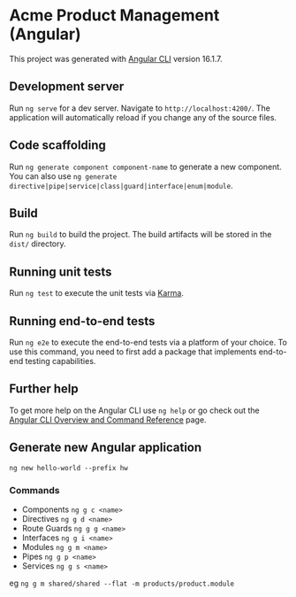 # Acme Product Management (Angular)

This project was generated with [Angular CLI](https://github.com/angular/angular-cli) version 16.1.7.

## Development server

Run `ng serve` for a dev server. Navigate to `http://localhost:4200/`. The application will automatically reload if you change any of the source files.

## Code scaffolding

Run `ng generate component component-name` to generate a new component. You can also use `ng generate directive|pipe|service|class|guard|interface|enum|module`.

## Build

Run `ng build` to build the project. The build artifacts will be stored in the `dist/` directory.

## Running unit tests

Run `ng test` to execute the unit tests via [Karma](https://karma-runner.github.io).

## Running end-to-end tests

Run `ng e2e` to execute the end-to-end tests via a platform of your choice. To use this command, you need to first add a package that implements end-to-end testing capabilities.

## Further help

To get more help on the Angular CLI use `ng help` or go check out the [Angular CLI Overview and Command Reference](https://angular.io/cli) page.


## Generate new Angular application

`ng new hello-world --prefix hw`

### Commands
- Components `ng g c <name>`
- Directives `ng g d <name>`
- Route Guards `ng g g <name>`
- Interfaces `ng g i <name>`
- Modules `ng g m <name>`
- Pipes `ng g p <name>`
- Services `ng g s <name>`

eg `ng g m shared/shared --flat -m products/product.module`
